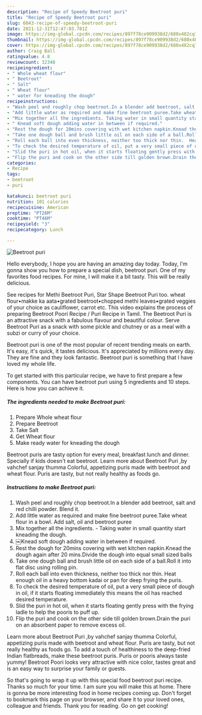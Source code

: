 ```yaml
---
description: "Recipe of Speedy Beetroot puri"
title: "Recipe of Speedy Beetroot puri"
slug: 6043-recipe-of-speedy-beetroot-puri
date: 2021-12-31T12:47:03.781Z
image: https://img-global.cpcdn.com/recipes/897f78ce909938d2/680x482cq70/beetroot-puri-recipe-main-photo.jpg
thumbnail: https://img-global.cpcdn.com/recipes/897f78ce909938d2/680x482cq70/beetroot-puri-recipe-main-photo.jpg
cover: https://img-global.cpcdn.com/recipes/897f78ce909938d2/680x482cq70/beetroot-puri-recipe-main-photo.jpg
author: Craig Ball
ratingvalue: 4.8
reviewcount: 32348
recipeingredient:
- " Whole wheat flour"
- " Beetroot"
- " Salt"
- " Wheat flour"
- " water for kneading the dough"
recipeinstructions:
- "Wash peel and roughly chop beetroot.In a blender add beetroot, salt and red chilli powder. Blend it."
- "Add little water as required and make fine beetroot puree.Take wheat flour in a bowl. Add salt, oil and beetroot puree"
- "Mix together all the ingredients. Taking water in small quantity start kneading the dough."
- "￼Knead soft dough adding water in between if required."
- "Rest the dough for 20mins covering with wet kitchen napkin.Knead the dough again after 20 mins.Divide the dough into equal small sized balls"
- "Take one dough ball and brush little oil on each side of a ball.Roll it into flat disc using rolling pin."
- "Roll each ball into even thickness, neither too thick nor thin.	Heat enough oil in a heavy bottom kadai or pan for deep frying the puris."
- "To check the desired temperature of oil, put a very small piece of dough in oil, if it starts floating immediately this means the oil has reached desired temperature."
- "Slid the puri in hot oil, when it starts floating gently press with the frying ladle to help the pooris to puff up."
- "Flip the puri and cook on the other side till golden brown.Drain the puri on an absorbent paper to remove excess oil."
categories:
- Recipe
tags:
- beetroot
- puri

katakunci: beetroot puri 
nutrition: 101 calories
recipecuisine: American
preptime: "PT26M"
cooktime: "PT46M"
recipeyield: "3"
recipecategory: Lunch

---
```



![Beetroot puri](https://img-global.cpcdn.com/recipes/897f78ce909938d2/680x482cq70/beetroot-puri-recipe-main-photo.jpg)

Hello everybody, I hope you are having an amazing day today. Today, I'm gonna show you how to prepare a special dish, beetroot puri. One of my favorites food recipes. For mine, I will make it a bit tasty. This will be really delicious.

See recipes for Methi Beetroot Puri, Star Shape Beetroot Puri too. wheat flour•makke ka aata•grated beetroot•chopped methi leaves•grated veggies of your choice as cauliflower, carrot etc. This video explains the process of preparing Beetroot Poori Recipe / Puri Recipe in Tamil. The Beetroot Puri is an attractive snack with a fabulous flavour and beautiful colour. Serve Beetroot Puri as a snack with some pickle and chutney or as a meal with a subzi or curry of your choice.

Beetroot puri is one of the most popular of recent trending meals on earth. It's easy, it's quick, it tastes delicious. It's appreciated by millions every day. They are fine and they look fantastic. Beetroot puri is something that I have loved my whole life.


To get started with this particular recipe, we have to first prepare a few components. You can have beetroot puri using 5 ingredients and 10 steps. Here is how you can achieve it.

<!--inarticleads1-->

##### The ingredients needed to make Beetroot puri:

1. Prepare  Whole wheat flour
1. Prepare  Beetroot
1. Take  Salt
1. Get  Wheat flour
1. Make ready  water for kneading the dough


Beetroot puris are tasty option for every meal, breakfast lunch and dinner. Specially if kids doesn&#39;t eat beetroot. Learn more about Beetroot Puri ,by vahchef sanjay thumma Colorful, appetizing puris made with beetroot and wheat flour. Puris are tasty, but not really healthy as foods go. 

<!--inarticleads2-->

##### Instructions to make Beetroot puri:

1. Wash peel and roughly chop beetroot.In a blender add beetroot, salt and red chilli powder. Blend it.
1. Add little water as required and make fine beetroot puree.Take wheat flour in a bowl. Add salt, oil and beetroot puree
1. Mix together all the ingredients. - Taking water in small quantity start kneading the dough.
1. ￼Knead soft dough adding water in between if required.
1. Rest the dough for 20mins covering with wet kitchen napkin.Knead the dough again after 20 mins.Divide the dough into equal small sized balls
1. Take one dough ball and brush little oil on each side of a ball.Roll it into flat disc using rolling pin.
1. Roll each ball into even thickness, neither too thick nor thin.	Heat enough oil in a heavy bottom kadai or pan for deep frying the puris.
1. To check the desired temperature of oil, put a very small piece of dough in oil, if it starts floating immediately this means the oil has reached desired temperature.
1. Slid the puri in hot oil, when it starts floating gently press with the frying ladle to help the pooris to puff up.
1. Flip the puri and cook on the other side till golden brown.Drain the puri on an absorbent paper to remove excess oil.


Learn more about Beetroot Puri ,by vahchef sanjay thumma Colorful, appetizing puris made with beetroot and wheat flour. Puris are tasty, but not really healthy as foods go. To add a touch of healthiness to the deep-fried Indian flatbreads, make these beetroot puris. Puris or pooris always taste yummy! Beetroot Poori looks very attractive with nice color, tastes great and is an easy way to surprise your family or guests. 

So that's going to wrap it up with this special food beetroot puri recipe. Thanks so much for your time. I am sure you will make this at home. There is gonna be more interesting food in home recipes coming up. Don't forget to bookmark this page on your browser, and share it to your loved ones, colleague and friends. Thank you for reading. Go on get cooking!
